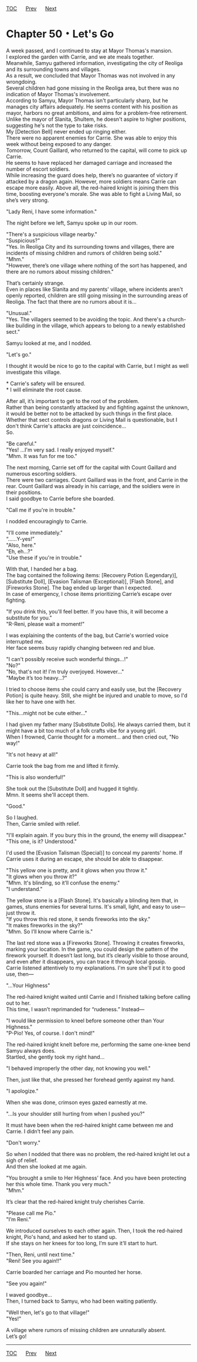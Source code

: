 [TOC](../readme.md)&nbsp;&nbsp;&nbsp;&nbsp;&nbsp;&nbsp;[Prev](Section_0049.md)&nbsp;&nbsp;&nbsp;&nbsp;&nbsp;&nbsp;[Next](Section_0051.md)



# Chapter 50・Let's Go

A week passed, and I continued to stay at Mayor Thomas's mansion.  
I explored the garden with Carrie, and we ate meals together.  
Meanwhile, Samyu gathered information, investigating the city of Reoliga
and its surrounding towns and villages.  
As a result, we concluded that Mayor Thomas was not involved in any
wrongdoing.  
Several children had gone missing in the Reoliga area, but there was no
indication of Mayor Thomas's involvement.  
According to Samyu, Mayor Thomas isn't particularly sharp, but he
manages city affairs adequately. He seems content with his position as
mayor, harbors no great ambitions, and aims for a problem-free
retirement. Unlike the mayor of Slanita, Shultem, he doesn't aspire to
higher positions, suggesting he's not the type to take risks.  
My \[Detection Bell\] never ended up ringing either.  
There were no apparent enemies for Carrie. She was able to enjoy this
week without being exposed to any danger.  
Tomorrow, Count Gaillard, who returned to the capital, will come to pick
up Carrie.  
He seems to have replaced her damaged carriage and increased the number
of escort soldiers.  
While increasing the guard does help, there’s no guarantee of victory if
attacked by a dragon again. However, more soldiers means Carrie can
escape more easily. Above all, the red-haired knight is joining them
this time, boosting everyone's morale. She was able to fight a Living
Mail, so she’s very strong.  
  
"Lady Reni, I have some information."  
  
The night before we left, Samyu spoke up in our room.  
  
"There's a suspicious village nearby."  
"Suspicious?"  
"Yes. In Reoliga City and its surrounding towns and villages, there are
incidents of missing children and rumors of children being sold."  
"Mhm."  
"However, there’s one village where nothing of the sort has happened,
and there are no rumors about missing children."  
  
That’s certainly strange.  
Even in places like Slanita and my parents' village, where incidents
aren't openly reported, children are still going missing in the
surrounding areas of Reoliga. The fact that there are no rumors about it
is…  
  
"Unusual."  
"Yes. The villagers seemed to be avoiding the topic. And there's a
church-like building in the village, which appears to belong to a newly
established sect."  
  
Samyu looked at me, and I nodded.  
  
"Let's go."  
  
I thought it would be nice to go to the capital with Carrie, but I might
as well investigate this village.  
  
\* Carrie's safety will be ensured.  
\* I will eliminate the root cause.  
  
After all, it’s important to get to the root of the problem.  
Rather than being constantly attacked by and fighting against the
unknown, it would be better not to be attacked by such things in the
first place.  
Whether that sect controls dragons or Living Mail is questionable, but I
don't think Carrie's attacks are just coincidence…  
So.  
  
"Be careful."  
"Yes! ...I'm very sad. I really enjoyed myself."  
"Mhm. It was fun for me too."  
  
The next morning, Carrie set off for the capital with Count Gaillard and
numerous escorting soldiers.  
There were two carriages. Count Gaillard was in the front, and Carrie in
the rear. Count Gaillard was already in his carriage, and the soldiers
were in their positions.  
I said goodbye to Carrie before she boarded.  
  
"Call me if you're in trouble."  
  
I nodded encouragingly to Carrie.  
  
"I’ll come immediately."  
“……Y-yes!”  
"Also, here."  
"Eh, eh...?"  
"Use these if you're in trouble."  
  
With that, I handed her a bag.  
The bag contained the following items: \[Recovery Potion (Legendary)\],
\[Substitute Doll\], \[Evasion Talisman (Exceptional)\], \[Flash
Stone\], and \[Fireworks Stone\]. The bag ended up larger than I
expected.  
In case of emergency, I chose items prioritizing Carrie’s escape over
fighting.  
  
"If you drink this, you'll feel better. If you have this, it will become
a substitute for you."  
"R-Reni, please wait a moment!"  
  
I was explaining the contents of the bag, but Carrie's worried voice
interrupted me.  
Her face seems busy rapidly changing between red and blue.  
  
"I can't possibly receive such wonderful things…!"  
"No?"  
"No, that's not it! I'm truly overjoyed. However…"  
"Maybe it’s too heavy...?"  
  
I tried to choose items she could carry and easily use, but the
\[Recovery Potion\] is quite heavy. Still, she might be injured and
unable to move, so I'd like her to have one with her.  
  
"This...might not be cute either…"  
  
I had given my father many \[Substitute Dolls\]. He always carried them,
but it might have a bit too much of a folk crafts vibe for a young
girl.  
When I frowned, Carrie thought for a moment... and then cried out, "No
way!"  
  
"It's not heavy at all!"  
  
Carrie took the bag from me and lifted it firmly.  
  
"This is also wonderful!"  
  
She took out the \[Substitute Doll\] and hugged it tightly.  
Mmn. It seems she'll accept them.  
  
"Good."  
  
So I laughed.  
Then, Carrie smiled with relief.  
  
"I'll explain again. If you bury this in the ground, the enemy will
disappear."  
"This one, is it? Understood."  
  
I'd used the \[Evasion Talisman (Special)\] to conceal my parents' home.
If Carrie uses it during an escape, she should be able to disappear.  
  
"This yellow one is pretty, and it glows when you throw it."  
"It glows when you throw it?"  
"Mhm. It's blinding, so it’ll confuse the enemy."  
"I understand."  
  
The yellow stone is a \[Flash Stone\]. It's basically a blinding item
that, in games, stuns enemies for several turns. It's small, light, and
easy to use—just throw it.  
"If you throw this red stone, it sends fireworks into the sky."  
"It makes fireworks in the sky?"  
"Mhm. So I’ll know where Carrie is."  
  
The last red stone was a \[Fireworks Stone\]. Throwing it creates
fireworks, marking your location. In the game, you could design the
pattern of the firework yourself. It doesn’t last long, but it’s clearly
visible to those around, and even after it disappears, you can trace it
through local gossip.  
Carrie listened attentively to my explanations. I'm sure she'll put it
to good use, then—  
  
"...Your Highness"  
  
The red-haired knight waited until Carrie and I finished talking before
calling out to her.  
This time, I wasn’t reprimanded for “rudeness.” Instead—  
  
"I would like permission to kneel before someone other than Your
Highness."  
"P-Pio! Yes, of course. I don't mind!"  
  
The red-haired knight knelt before me, performing the same one-knee bend
Samyu always does.  
Startled, she gently took my right hand…  
  
"I behaved improperly the other day, not knowing you well."  
  
Then, just like that, she pressed her forehead gently against my hand.  
  
"I apologize."  
  
When she was done, crimson eyes gazed earnestly at me.  
  
"...Is your shoulder still hurting from when I pushed you?"  
  
It must have been when the red-haired knight came between me and Carrie.
I didn’t feel any pain.  
  
"Don't worry."  
  
So when I nodded that there was no problem, the red-haired knight let
out a sigh of relief.  
And then she looked at me again.  
  
"You brought a smile to Her Highness’ face. And you have been protecting
her this whole time. Thank you very much."  
"Mhm."  
  
It’s clear that the red-haired knight truly cherishes Carrie.  
  
"Please call me Pio."  
"I’m Reni."  
  
We introduced ourselves to each other again. Then, I took the red-haired
knight, Pio's hand, and asked her to stand up.  
If she stays on her knees for too long, I’m sure it’ll start to hurt.  
  
"Then, Reni, until next time."  
"Reni! See you again!!"  
  
Carrie boarded her carriage and Pio mounted her horse.  
  
"See you again!"  
  
I waved goodbye...  
Then, I turned back to Samyu, who had been waiting patiently.  
  
"Well then, let's go to that village!"  
"Yes!"  
  
A village where rumors of missing children are unnaturally absent.  
Let’s go!  
  
  
  


---
[TOC](../readme.md)&nbsp;&nbsp;&nbsp;&nbsp;&nbsp;&nbsp;[Prev](Section_0049.md)&nbsp;&nbsp;&nbsp;&nbsp;&nbsp;&nbsp;[Next](Section_0051.md)

